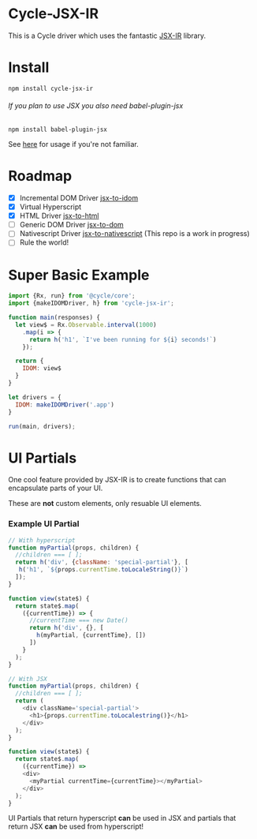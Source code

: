 # Cycle-JSX-IR

This is a Cycle driver which uses the fantastic [JSX-IR](https://github.com/jsx-ir) library.

# Install
```
npm install cycle-jsx-ir
```
###### If you plan to use JSX you also need babel-plugin-jsx
```
npm install babel-plugin-jsx
```
See [here](https://babeljs.io/docs/advanced/plugins/) for usage if you're not familiar.

# Roadmap
  - [x] Incremental DOM Driver [jsx-to-idom](https://github.com/jsx-ir/jsx-to-idom)
  - [x] Virtual Hyperscript
  - [X] HTML  Driver [jsx-to-html](https://github.com/jsx-ir/jsx-to-html)
  - [ ] Generic DOM Driver [jsx-to-dom](https://github.com/jsx-ir/jsx-to-dom)
  - [ ] Nativescript Driver [jsx-to-nativescript](https://github.com/jsx-ir/jsx-to-nativescript) (This repo is a work in progress)
  - [ ] Rule the world!

# Super Basic Example

```javascript
import {Rx, run} from '@cycle/core';
import {makeIDOMDriver, h} from 'cycle-jsx-ir';

function main(responses) {
  let view$ = Rx.Observable.interval(1000)
    .map(i => {
      return h('h1', `I've been running for ${i} seconds!`)
    });

  return {
    IDOM: view$
  }
}

let drivers = {
  IDOM: makeIDOMDriver('.app')
}

run(main, drivers);
```
# UI Partials
One cool feature provided by JSX-IR is to create functions that can encapsulate parts of your UI.

These are **not** custom elements, only resuable UI elements.

### Example UI Partial
```javascript
// With hyperscript
function myPartial(props, children) {
  //children === [ ];
  return h('div', {className: 'special-partial'}, [
   h('h1', `${props.currentTime.toLocaleString()}`)
  ]);
}

function view(state$) {
  return state$.map(
    ({currentTime}) => {
      //currentTime === new Date()
      return h('div', {}, [
        h(myPartial, {currentTime}, [])
      ])
    }
  );
}

// With JSX
function myPartial(props, children) {
  //children === [ ];
  return (
    <div className='special-partial'>
      <h1>{props.currentTime.toLocalestring()}</h1>
    </div>
  );
}

function view(state$) {
  return state$.map(
    ({currentTime}) =>
    <div>
      <myPartial currentTime={currentTime}></myPartial>
    </div>
  );
}
```
UI Partials that return hyperscript **can** be used in JSX and partials that return JSX **can** be used from hyperscript!
